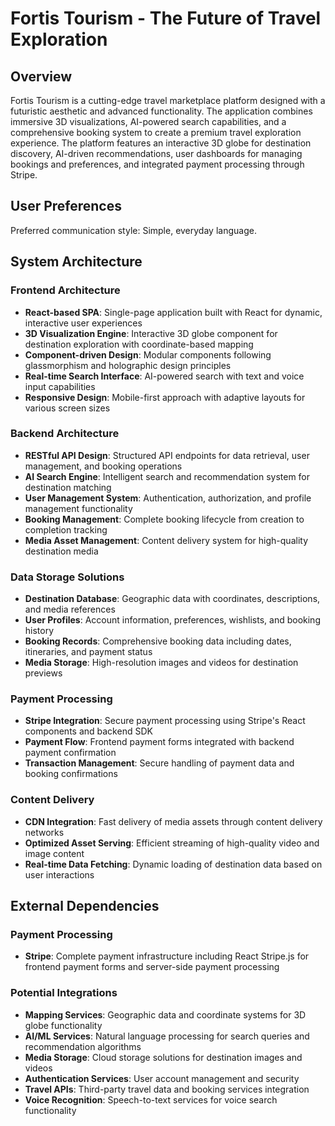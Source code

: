 # Fortis Tourism - The Future of Travel Exploration

## Overview

Fortis Tourism is a cutting-edge travel marketplace platform designed with a futuristic aesthetic and advanced functionality. The application combines immersive 3D visualizations, AI-powered search capabilities, and a comprehensive booking system to create a premium travel exploration experience. The platform features an interactive 3D globe for destination discovery, AI-driven recommendations, user dashboards for managing bookings and preferences, and integrated payment processing through Stripe.

## User Preferences

Preferred communication style: Simple, everyday language.

## System Architecture

### Frontend Architecture
- **React-based SPA**: Single-page application built with React for dynamic, interactive user experiences
- **3D Visualization Engine**: Interactive 3D globe component for destination exploration with coordinate-based mapping
- **Component-driven Design**: Modular components following glassmorphism and holographic design principles
- **Real-time Search Interface**: AI-powered search with text and voice input capabilities
- **Responsive Design**: Mobile-first approach with adaptive layouts for various screen sizes

### Backend Architecture
- **RESTful API Design**: Structured API endpoints for data retrieval, user management, and booking operations
- **AI Search Engine**: Intelligent search and recommendation system for destination matching
- **User Management System**: Authentication, authorization, and profile management functionality
- **Booking Management**: Complete booking lifecycle from creation to completion tracking
- **Media Asset Management**: Content delivery system for high-quality destination media

### Data Storage Solutions
- **Destination Database**: Geographic data with coordinates, descriptions, and media references
- **User Profiles**: Account information, preferences, wishlists, and booking history
- **Booking Records**: Comprehensive booking data including dates, itineraries, and payment status
- **Media Storage**: High-resolution images and videos for destination previews

### Payment Processing
- **Stripe Integration**: Secure payment processing using Stripe's React components and backend SDK
- **Payment Flow**: Frontend payment forms integrated with backend payment confirmation
- **Transaction Management**: Secure handling of payment data and booking confirmations

### Content Delivery
- **CDN Integration**: Fast delivery of media assets through content delivery networks
- **Optimized Asset Serving**: Efficient streaming of high-quality video and image content
- **Real-time Data Fetching**: Dynamic loading of destination data based on user interactions

## External Dependencies

### Payment Processing
- **Stripe**: Complete payment infrastructure including React Stripe.js for frontend payment forms and server-side payment processing

### Potential Integrations
- **Mapping Services**: Geographic data and coordinate systems for 3D globe functionality
- **AI/ML Services**: Natural language processing for search queries and recommendation algorithms
- **Media Storage**: Cloud storage solutions for destination images and videos
- **Authentication Services**: User account management and security
- **Travel APIs**: Third-party travel data and booking services integration
- **Voice Recognition**: Speech-to-text services for voice search functionality